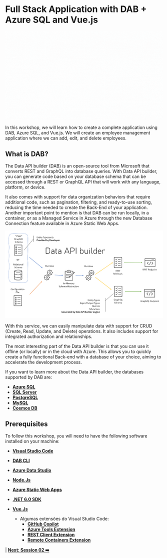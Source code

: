 # Full Stack Application with DAB + Azure SQL and Vue.js

![dab](./../../workshop-images/dab-workshops.gif)


In this workshop, we will learn how to create a complete application using DAB, Azure SQL, and Vue.js. We will create an employee management application where we can add, edit, and delete employees.



## What is DAB? 

The Data API builder (DAB) is an open-source tool from Microsoft that converts REST and GraphQL into database queries. With Data API builder, you can generate code based on your database schema that can be accessed through a REST or GraphQL API that will work with any language, platform, or device.

It also comes with support for data organization behaviors that require additional code, such as pagination, filtering, and ready-to-use sorting, reducing the time needed to create the Back-End of your application. Another important point to mention is that DAB can be run locally, in a container, or as a Managed Service in Azure through the new Database Connection feature available in Azure Static Web Apps.

![image-01](./../../workshop-images/dab-workflow.png)

With this service, we can easily manipulate data with support for CRUD (Create, Read, Update, and Delete) operations. It also includes support for integrated authorization and relationships.

The most interesting part of the Data API builder is that you can use it offline (or locally) or in the cloud with Azure. This allows you to quickly create a fully functional Back-end with a database of your choice, aiming to accelerate the development process.

If you want to learn more about the Data API builder, the databases supported by DAB are:

- **[Azure SQL](https://azure.microsoft.com/products/azure-sql/?WT.mc_id=javascript-75515-gllemos)** 
- **[SQL Server](https://www.microsoft.com/sql-server/sql-server-downloads?WT.mc_id=javascript-75515-gllemos)**
- **[PostgreSQL](https://www.postgresql.org/)** 
- **[MySQL](https://www.mysql.com/)**
- **[Cosmos DB](https://azure.microsoft.com/products/cosmos-db/?WT.mc_id=javascript-75515-gllemos)**

## Prerequisites 

To follow this workshop, you will need to have the following software installed on your machine:


- **[Visual Studio Code](https://code.visualstudio.com/?WT.mc_id=javascript-75515-gllemos)**
- **[DAB CLI](https://github.com/Azure/data-api-builder)**
- **[Azure Data Studio](https://docs.microsoft.com/sql/azure-data-studio/download?WT.mc_id=javascript-75515-gllemos)**
- **[Node.Js](https://nodejs.org/en/)**
- **[Azure Static Web Apps](https://azure.microsoft.com/services/app-service/static/?WT.mc_id=javascript-75515-gllemos)** 
- **[.NET 6.0 SDK](https://learn.microsoft.com/azure/azure-functions/?WT.mc_id=javascript-75515-gllemos)** 

- **[Vue.Js](https://vuejs.org/)** 
  - Algumas extensões do Visual Studio Code:
    - **[GitHub Copilot](https://marketplace.visualstudio.com/items?itemName=GitHub.copilot&WT.mc_id=javascript-75515-gllemos)**
    - **[Azure Tools Extension](https://marketplace.visualstudio.com/items?itemName=ms-vscode.vscode-node-azure-pack&WT.mc_id=javascript-75515-gllemos)**
    - **[REST Client Extension](https://marketplace.visualstudio.com/items?itemName=humao.rest-client&WT.mc_id=javascript-75515-gllemos)**
    - **[Remote Containers Extension](https://marketplace.visualstudio.com/items?itemName=ms-vscode-remote.remote-containers&WT.mc_id=javascript-75515-gllemos)**

| **[Next: Session 02 ➡️](./02-session.md)**